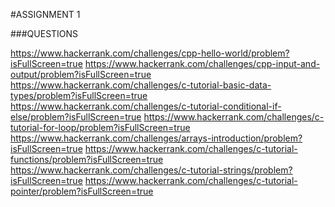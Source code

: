 #ASSIGNMENT 1

###QUESTIONS


https://www.hackerrank.com/challenges/cpp-hello-world/problem?isFullScreen=true
https://www.hackerrank.com/challenges/cpp-input-and-output/problem?isFullScreen=true
https://www.hackerrank.com/challenges/c-tutorial-basic-data-types/problem?isFullScreen=true
https://www.hackerrank.com/challenges/c-tutorial-conditional-if-else/problem?isFullScreen=true
https://www.hackerrank.com/challenges/c-tutorial-for-loop/problem?isFullScreen=true
https://www.hackerrank.com/challenges/arrays-introduction/problem?isFullScreen=true
https://www.hackerrank.com/challenges/c-tutorial-functions/problem?isFullScreen=true
https://www.hackerrank.com/challenges/c-tutorial-strings/problem?isFullScreen=true
https://www.hackerrank.com/challenges/c-tutorial-pointer/problem?isFullScreen=true
